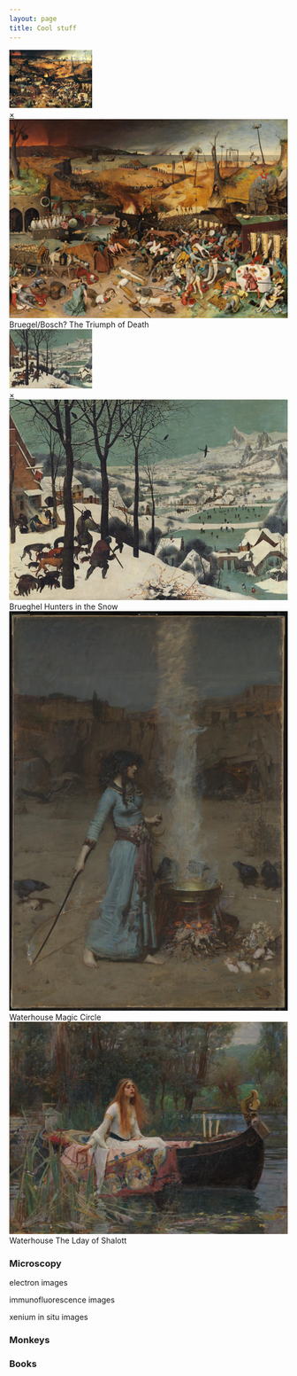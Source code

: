 ```yaml
---
layout: page
title: Cool stuff
---
```

<!-- A -->

  <a href="#popupA">
  <img src="/thumbnail/Brueghel-the-triumph-of-death.jpg" alt="Thumbnail" width="150">
  </a>

<div id="popup" class="overlay">
  <a class="close" href="#">×</a>
  <img src="/images/The_Triumph_of_Death_by_Pieter_Bruegel_the_Elder.jpg" alt="Full-size Image">
  Bruegel/Bosch? The Triumph of Death
</div>

<!-- B -->
  <a href="#popupB">
  <img src="/images/Brueghel_hunters_in_the_snow.jpg" alt="Thumbnail2" width="150">
  </a>

<div id="popup" class="overlay">
  <a class="close" href="#">×</a>
  <img src="/images/Brueghel_hunters_in_the_snow.jpg" alt="Full-size Image2">
  Brueghel Hunters in the Snow
</div>

<!-- C -->
  <img src="/images/john_waterhouse_magic_circle.jpg" width="750"/>
  Waterhouse Magic Circle


<!-- D -->
  <img src="/images/john_waterhouse_lady_of_shalott.jpg"/>
  Waterhouse The Lday of Shalott

### Microscopy
electron images


immunofluorescence images


xenium in situ images

### Monkeys


### Books


<br>
<br>
<br>





